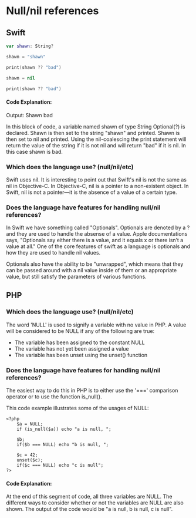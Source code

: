 # Null/nil references

## Swift
```swift
var shawn: String?

shawn = "shawn"

print(shawn ?? "bad")

shawn = nil

print(shawn ?? "bad")
```
#### Code Explanation:
Output: Shawn bad

In this block of code, a variable named shawn of type String Optional(?) is declared. Shawn is then set to the string "shawn" and printed. Shawn is then set to nil and printed. Using the nil-coalescing the print statement will return the value of the string if it is not nil and will return "bad" if it is nil. In this case shawn is bad. 
### Which does the language use? (null/nil/etc)
Swift uses nil. It is interesting to point out that Swift's nil is not the same as nil in Objective-C. In Objective-C, nil is a pointer to a non-existent object. In Swift, nil is not a pointer—it is the absence of a value of a certain type.
### Does the language have features for handling null/nil references?
In Swift we have something called "Optionals". Optionals are denoted by a ? and they are used to handle the absense of a value. Apple documentations says, "Optionals say either there is a value, and it equals x or there isn’t a value at all." One of the core features of swift as a language is optionals and how they are used to handle nil values.

Optionals also have the ability to be "unwrapped", which means that they can be passed around with a nil value inside of them or an appropriate value, but still satisfy the parameters of various functions.
## PHP
### Which does the language use? (null/nil/etc)
The word 'NULL' is used to signify a variable with no value in PHP. A value will be considered to be NULL if any of the following are true:
- The variable has been assigned to the constant NULL
- The variable has not yet been assigned a value
- The variable has been unset using the unset() function

### Does the language have features for handling null/nil references?
The easiest way to do this in PHP is to either use the '===' comparison operator or to use the function is_null().

This code example illustrates some of the usages of NULL:
```
<?php
    $a = NULL;    
    if (is_null($a)) echo "a is null, ";
    
    $b;    
    if($b === NULL) echo "b is null, ";
    
    $c = 42;
    unset($c);
    if($c === NULL) echo "c is null";
?>
```
#### Code Explanation:
At the end of this segment of code, all three variables are NULL. The different ways to consider whether or not the variables are NULL are also shown. The output of the code would be "a is null, b is null, c is null".
